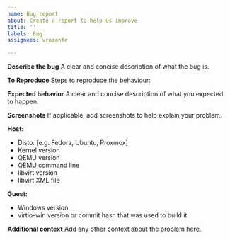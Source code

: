 ```yaml
---
name: Bug report
about: Create a report to help us improve
title: ''
labels: Bug
assignees: vrozenfe

---
```


**Describe the bug**
A clear and concise description of what the bug is.

**To Reproduce**
Steps to reproduce the behaviour:

**Expected behavior**
A clear and concise description of what you expected to happen.

**Screenshots**
If applicable, add screenshots to help explain your problem.

**Host:**
 - Disto: [e.g. Fedora, Ubuntu, Proxmox]
 - Kernel version
 - QEMU version
 - QEMU command line
 - libvirt version
 - libvirt XML file

**Guest:**
 - Windows version
 - virtio-win version or commit hash that was used to build it

**Additional context**
Add any other context about the problem here.
